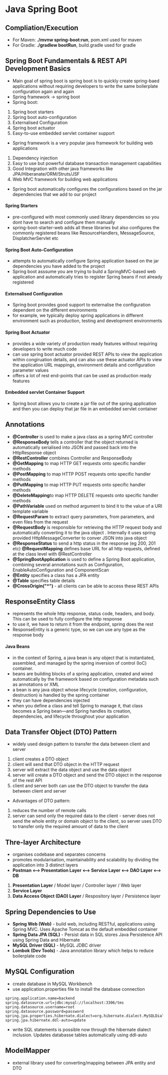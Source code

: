 # Java Spring Boot

## Compliation/Execution
- For Maven: **./mvnw spring-boot:run**, pom.xml used for maven
- For Gradle: **./gradlew bootRun**, build.gradle used for gradle

## Spring Boot Fundamentals & REST API Development Basics
- Main goal of spring boot is spring boot is to quickly create spring-baed applications without requiring developers to write the same boilerplate configuration again and again
- Spring framework -> spring boot
- Spring boot:
1. Spring boot starters
2. Spring boot auto-configuration
3. Externalised Configuration
4. Spring boot actuator
5. Easy-to-use embedded servlet container support
- Spring framework is a very popular java framework for building web applications
1. Dependency injection
2. Easy to use but powerful database transaction management capabilities
3. Good Integration  with other java frameworks like JPA/Hiberanate/ORM/Struts/JSF
4. Web MVC framework for building web applications
- Spring boot automatically configures the configurations based on the jar dependencies that we add to our project

#### Spring Starters
- pre-configured with most commonly used library dependencies so you dont have to search and configure them manually
- spring-boot-starter-web adds all these libraries but also configures the commonly registered beans like ResourceHandlers, MessageSource, DisplatcherServlet etc
#### Spring Boot Auto-Configuration
- attempts to automatically configure Spring application based on the jar dependencies you have added to the project
- Spring boot asssume you are trying to build a SpringMVC-based web application and automatically tries to register Spring beans if not already registered
#### Externalised Configuration
- Spring boot provides good support to externalise the configuration dependent on the different environments
- for example, we typically deploy spring applications in different environment such as production, testing and development environments
#### Spring Boot Actuator
- provides a wide variety of production ready features without requiring developers to write much code
- can use spring boot actuator provided REST APIs to view the application within congiruation details, and can also use these actuator APIs to view the application URL mappings, environment details and configuration parameter values
- offers a lot of rest end-points that can be used as production ready features
#### Embedded servlet Container Support
- Spring boot allows you to create a jar file out of the spring application and then you can deploy that jar file in an embedded servlet container

## Annotations
- **@Controller** is used to make a java class as a spring MVC controller
- **@ResponseBody** tells a controller that the object returned is automatically serialised into JSON and passed back into the HttpResponse object
- **@RestController** combines Controller and ResponseBody
- **@GetMapping** to map HTTP GET requests onto specific handler methods
-  **@PostMapping** to map HTTP POST requests onto specific handler methods
- **@PutMapping** to map HTTP PUT requests onto specific handler methods
- **@DeleteMapping**to map HTTP DELETE requests onto specific handler methods
- **@PathVariable** used on method argument to bind it to the value of a URI template variable
- **@RequestParam** to extract query parameters, from parameters, and even files from the request
- **@RequestBody** is responsible for retrieving the HTTP request body and automatically converting it to the java object . Internally it uses spring provided HttpMessageConverter to conver JSON into java object
- **@ResponseStatus** to send a http status in the response (eg 200, 201 etc)
 **@RequestMapping** defines base URL for all http requests, defined at the class level with @RestController
 - **@SpringBootApplication** is used to define a Spring Boot application, combining several annotations such as Configuration, EnableAutoConfiguration and ComponentScan
 - **@Entity** specifies a class has a JPA entity
 - **@Table** specifies table details
 - **@CrossOrigin("*")** - all clients can be able to access these REST APIs

## ResponseEntity Class
- represents the whole http response, status code, headers, and body. This can be used to fully configure the http response
- to use it, we have to return it from the endpoint, spring does the rest
- ResponseEntity is a generic type, so we can use any type as the response body

#### Java Beans
- in the context of Spring, a java bean is any object that is instantiated, assembled, and managed by the spring inversion of control (IoC) container. 
- beans are building blocks of a spring application, created and wired automatically by the framework based on configuration metadata such as annotations or XML
- a bean is any java object whose lifecycle (creation, configuration, destruction) is handled by the spring container
- they can have dependencies injected
- when you define a class and tell Spring to manage it, that class becomes a Spring bean—and Spring handles its creation, dependencies, and lifecycle throughout your application

## Data Transfer Object (DTO) Pattern
- widely used design pattern to transfer the data between client and server
1. client creates a DTO object  
2. client will send that DTO object in the HTTP request 
3. server will extract the data object and use the data object
4. server will create a DTO object and send the DTO object in the response of the rest API
5. client and server both can use the DTO object to transfer the data between client and server
- Advantages of DTO pattern:
1. reduces the number of remote calls
2. server can send only the required data to the client - server does not send the whole entity or domain object to the client, so server uses DTO to transfer only the required amount of data to the client

## Thre-layer Architecture
- organises codebase and separates concerns
- promotes modularisation, maintainability and scalability by dividing the application into 3 distinct layers
- **Postman <--> Presentation Layer <--> Service Layer <--> DAO Layer <--> DB**
1. **Presentation Layer** / Model layer / Controller layer / Web layer
2. **Service Layer** 
3. **Data Access Object (DAO) Layer** / Respository layer / Persistence layer

## Spring Dependencies to Use
- **Spring Web (Web)** -  build web, including RESTful, applications using Spring MVC. Uses Apache Tomcat as the default embedded container
- **Spring Data JPA (SQL)** - Persist data in SQL stores Java Persistence API using Spring Data and Hibernate
- **MySQL Driver (SQL)** - MySQL JDBC driver
- **Lombok (Dev Tools)** - Java annotation library which helps to reduce boilerplate code

## MySQL Configuration
- create database in MySQL Workbench
- use application.properties file to install the database connection
```properties
spring.application.name=backend
spring.datasource.url=jdbc:mysql://localhost:3306/tms
spring.datasource.username=root
spring.datasource.password=password
spring.jpa.properties.hibernate.dialect=org.hibernate.dialect.MySQLDialect
spring.jpa.hibernate.ddl-auto=update
```
- write SQL statements is possible now through the hibernate dialect inclusion. Updates databasse tables automatically using ddl-auto

## ModelMapper
- external library used for converting/mapping between JPA entity and DTO